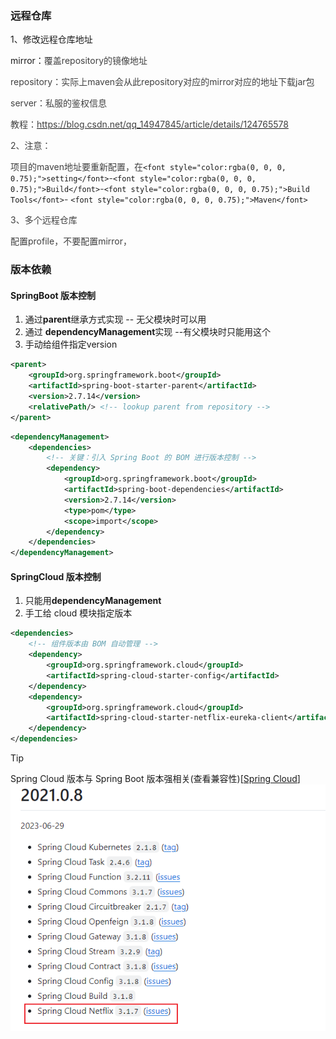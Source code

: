 ### 远程仓库
1、修改远程仓库地址

mirror：<font style="color:rgba(0, 0, 0, 0.75);">覆盖repository的镜像地址</font>

<font style="color:rgba(0, 0, 0, 0.75);">repository：实际上maven会从此repository对应的mirror对应的地址下载jar包</font>

<font style="color:rgba(0, 0, 0, 0.75);">server：私服的鉴权信息</font>

<font style="color:rgba(0, 0, 0, 0.75);">教程：</font>[<font style="color:rgba(0, 0, 0, 0.75);">https://blog.csdn.net/qq_14947845/article/details/124765578</font>](https://blog.csdn.net/qq_14947845/article/details/124765578)

<font style="color:rgba(0, 0, 0, 0.75);"></font>

<font style="color:rgba(0, 0, 0, 0.75);">2、注意：</font>

<font style="color:rgba(0, 0, 0, 0.75);">项目的maven地址要重新配置，在</font>`<font style="color:rgba(0, 0, 0, 0.75);">setting</font>`<font style="color:rgba(0, 0, 0, 0.75);">-</font>`<font style="color:rgba(0, 0, 0, 0.75);">Build</font>`<font style="color:rgba(0, 0, 0, 0.75);">-</font>`<font style="color:rgba(0, 0, 0, 0.75);">Build Tools</font>`<font style="color:rgba(0, 0, 0, 0.75);">- </font>`<font style="color:rgba(0, 0, 0, 0.75);">Maven</font>`

<font style="color:rgba(0, 0, 0, 0.75);"></font>

<font style="color:rgba(0, 0, 0, 0.75);">3、多个远程仓库</font>

<font style="color:rgba(0, 0, 0, 0.75);">配置profile，不要配置mirror，</font>




### 版本依赖
#### SpringBoot 版本控制
1. 通过**parent**继承方式实现 -- 无父模块时可以用
2. 通过 **dependencyManagement**实现 --有父模块时只能用这个
3. 手动给组件指定version

```xml title="通过继承方式实现"
<parent>
	<groupId>org.springframework.boot</groupId>
	<artifactId>spring-boot-starter-parent</artifactId>
	<version>2.7.14</version>
	<relativePath/> <!-- lookup parent from repository -->
</parent>
```

```xml title="通过dependencyManagement实现"
<dependencyManagement>
    <dependencies>
        <!-- 关键：引入 Spring Boot 的 BOM 进行版本控制 -->
        <dependency>
            <groupId>org.springframework.boot</groupId>
            <artifactId>spring-boot-dependencies</artifactId>
            <version>2.7.14</version>
            <type>pom</type>
            <scope>import</scope>
        </dependency>
    </dependencies>
</dependencyManagement>
```

#### SpringCloud 版本控制
1. 只能用**dependencyManagement**
2. 手工给 cloud 模块指定版本
```xml title="dependencyManagement方式"
<dependencies>
    <!-- 组件版本由 BOM 自动管理 -->
    <dependency>
        <groupId>org.springframework.cloud</groupId>
        <artifactId>spring-cloud-starter-config</artifactId>
    </dependency>
    <dependency>
        <groupId>org.springframework.cloud</groupId>
        <artifactId>spring-cloud-starter-netflix-eureka-client</artifactId>
    </dependency>
</dependencies>
```

>[!tip] 
> Spring Cloud 版本与 Spring Boot 版本强相关(查看兼容性)[[Spring Cloud](https://spring.io/projects/spring-cloud)]
![image.png|500](https://raw.githubusercontent.com/ydh1cnn6/pic/master/2025-07-07-202507071757941.png)


